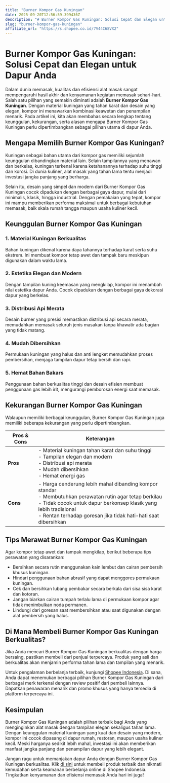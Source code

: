 ```yaml
---
title: "Burner Kompor Gas Kuningan"
date: 2025-09-20T12:56:59.399436Z
description: "# Burner Kompor Gas Kuningan: Solusi Cepat dan Elegan untuk Dapur Anda..."
slug: "burner-kompor-gas-kuningan"
affiliate_url: "https://s.shopee.co.id/7V44C68VX2"
---
```

# Burner Kompor Gas Kuningan: Solusi Cepat dan Elegan untuk Dapur Anda

Dalam dunia memasak, kualitas dan efisiensi alat masak sangat mempengaruhi hasil akhir dan kenyamanan kegiatan memasak sehari-hari. Salah satu pilihan yang semakin diminati adalah **Burner Kompor Gas Kuningan**. Dengan material kuningan yang tahan karat dan desain yang elegan, kompor ini menawarkan kombinasi keawetan dan penampilan menarik. Pada artikel ini, kita akan membahas secara lengkap tentang keunggulan, kekurangan, serta alasan mengapa Burner Kompor Gas Kuningan perlu dipertimbangkan sebagai pilihan utama di dapur Anda.

## Mengapa Memilih Burner Kompor Gas Kuningan?

Kuningan sebagai bahan utama dari kompor gas memiliki sejumlah keunggulan dibandingkan material lain. Selain tampilannya yang menawan dan berkelas, kuningan terkenal karena ketahanannya terhadap suhu tinggi dan korosi. Di dunia kuliner, alat masak yang tahan lama tentu menjadi investasi jangka panjang yang berharga.  

Selain itu, desain yang simpel dan modern dari Burner Kompor Gas Kuningan cocok dipadukan dengan berbagai gaya dapur, mulai dari minimalis, klasik, hingga industrial. Dengan pemakaian yang tepat, kompor ini mampu memberikan performa maksimal untuk berbagai kebutuhan memasak, baik skala rumah tangga maupun usaha kuliner kecil.

## Keunggulan Burner Kompor Gas Kuningan

### 1. Material Kuningan Berkualitas
Bahan kuningan dikenal karena daya tahannya terhadap karat serta suhu ekstrem. Ini membuat kompor tetap awet dan tampak baru meskipun digunakan dalam waktu lama.

### 2. Estetika Elegan dan Modern
Dengan tampilan kuning keemasan yang mengkilap, kompor ini menambah nilai estetika dapur Anda. Cocok dipadukan dengan berbagai gaya dekorasi dapur yang berkelas.

### 3. Distribusi Api Merata
Desain burner yang presisi memastikan distribusi api secara merata, memudahkan memasak seluruh jenis masakan tanpa khawatir ada bagian yang tidak matang.

### 4. Mudah Dibersihkan
Permukaan kuningan yang halus dan anti lengket memudahkan proses pembersihan, menjaga tampilan dapur tetap bersih dan rapi.

### 5. Hemat Bahan Bakars
Penggunaan bahan berkualitas tinggi dan desain efisien membuat penggunaan gas lebih irit, mengurangi pemborosan energi saat memasak.

## Kekurangan Burner Kompor Gas Kuningan

Walaupun memiliki berbagai keunggulan, Burner Kompor Gas Kuningan juga memiliki beberapa kekurangan yang perlu dipertimbangkan.

| **Pros & Cons** | **Keterangan** |
| --- | --- |
| **Pros** | - Material kuningan tahan karat dan suhu tinggi<br>- Tampilan elegan dan modern<br>- Distribusi api merata<br>- Mudah dibersihkan<br>- Hemat energi gas |
| **Cons** | - Harga cenderung lebih mahal dibanding kompor standar<br>- Membutuhkan perawatan rutin agar tetap berkilau<br>- Tidak cocok untuk dapur berkonsep klasik yang lebih tradisional<br>- Rentan terhadap goresan jika tidak hati-hati saat dibersihkan |

## Tips Merawat Burner Kompor Gas Kuningan

Agar kompor tetap awet dan tampak mengkilap, berikut beberapa tips perawatan yang disarankan:

- Bersihkan secara rutin menggunakan kain lembut dan cairan pembersih khusus kuningan.
- Hindari penggunaan bahan abrasif yang dapat menggores permukaan kuningan.
- Cek dan bersihkan lubang pembakar secara berkala dari sisa sisa karat dan kotoran.
- Jangan biarkan cairan tumpah terlalu lama di permukaan kompor agar tidak menimbulkan noda permanen.
- Lindungi dari goresan saat membersihkan atau saat digunakan dengan alat pembersih yang halus.

## Di Mana Membeli Burner Kompor Gas Kuningan Berkualitas?

Jika Anda mencari Burner Kompor Gas Kuningan berkualitas dengan harga bersaing, pastikan membeli dari penjual terpercaya. Produk yang asli dan berkualitas akan menjamin performa tahan lama dan tampilan yang menarik.

Untuk pengalaman berbelanja terbaik, kunjungi [Shopee Indonesia](https://s.shopee.co.id/7V44C68VX2). Di sana, Anda dapat menemukan berbagai pilihan Burner Kompor Gas Kuningan dari berbagai merk terkenal dengan review positif dari pembeli lainnya. Dapatkan penawaran menarik dan promo khusus yang hanya tersedia di platform terpercaya ini.

## Kesimpulan

Burner Kompor Gas Kuningan adalah pilihan terbaik bagi Anda yang menginginkan alat masak dengan tampilan elegan sekaligus tahan lama. Dengan keunggulan material kuningan yang kuat dan desain yang modern, kompor ini cocok dipasang di dapur rumah, restoran, maupun usaha kuliner kecil. Meski harganya sedikit lebih mahal, investasi ini akan memberikan manfaat jangka panjang dan penampilan dapur yang lebih elegant.

Jangan ragu untuk memanjakan dapur Anda dengan Burner Kompor Gas Kuningan berkualitas. Klik [di sini](https://s.shopee.co.id/7V44C68VX2) untuk membeli produk terbaik dan nikmati kemudahan serta keamanan berbelanja online di Shopee Indonesia. Tingkatkan kenyamanan dan efisiensi memasak Anda hari ini juga!